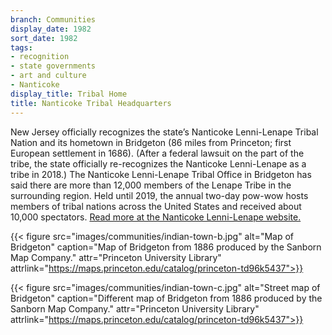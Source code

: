 ```yaml
---
branch: Communities
display_date: 1982
sort_date: 1982
tags:
- recognition
- state governments
- art and culture
- Nanticoke
display_title: Tribal Home
title: Nanticoke Tribal Headquarters
---
```


New Jersey officially recognizes the state’s Nanticoke Lenni-Lenape Tribal Nation and its hometown in Bridgeton (86 miles from Princeton; first European settlement in 1686). (After a federal lawsuit on the part of the tribe, the state officially re-recognizes the Nanticoke Lenni-Lenape as a tribe in 2018.) The Nanticoke Lenni-Lenape Tribal Office in Bridgeton has said there are more than 12,000 members of the Lenape Tribe in the surrounding region. Held until 2019, the annual two-day pow-wow hosts members of tribal nations across the United States and received about 10,000 spectators. [Read more at the Nanticoke Lenni-Lenape website.](https://nanticoke-lenape.info)

{{< figure src="images/communities/indian-town-b.jpg" alt="Map of Bridgeton" caption="Map of Bridgeton from 1886 produced by the Sanborn Map Company." attr="Princeton University Library" attrlink="https://maps.princeton.edu/catalog/princeton-td96k5437">}}

{{< figure src="images/communities/indian-town-c.jpg" alt="Street map of Bridgeton" caption="Different map of Bridgeton from 1886 produced by the Sanborn Map Company." attr="Princeton University Library" attrlink="https://maps.princeton.edu/catalog/princeton-td96k5437">}}
